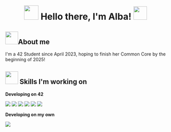 <h1 align='center'>
<img src='https://pic.chinesefontdesign.com/uploads/2016/08/chinesefontdesign.com_2016-08-21_18-42-13.gif' width='45px' height='45px'/> Hello there, I'm Alba! <img src='https://i.pinimg.com/originals/40/80/ab/4080ab1da8b9819d68aee04aa11e1b72.gif' width='42px' height='42px'/>
</h1>

<h2>
<img src='https://pic.chinesefontdesign.com/uploads/2016/08/chinesefontdesign.com_2016-08-21_18-42-46.gif' width='40px' heigh='40px'/>About me
</h2>

<p align='justify'>
I'm a 42 Student since April 2023, hoping to finish her Common Core by the beginning of 2025!
</p>

<h2>
<img src='https://pic.chinesefontdesign.com/uploads/2016/08/chinesefontdesign.com_2016-08-21_18-42-49.gif' width='40px' heigh='40px'/> Skills I'm working on
</h2>

<p>
<b>
  Developing on 42 
</b>
</p>

<p>
  <img src="https://img.shields.io/badge/React-61DAFB?style=flat&logo=react&logoColor=black" />
  <img src="https://img.shields.io/badge/C-00599C?style=flat&logo=c&logoColor=white" />
  <img src="https://img.shields.io/badge/C++-%2300599C.svg?style=flat&logo=c%2B%2B&logoColor=white" />
  <img src="https://img.shields.io/badge/Shell-121011?style=flat&logo=gnu-bash&logoColor=white" />
  <img src="https://img.shields.io/badge/Git-F05032?style=flat&logo=git&logoColor=white" />
  <img src="https://img.shields.io/badge/UNIX-000000?style=flat&logo=linux&logoColor=white" />
</p>

<p>
<b>
  Developing on my own  
</b>
</p>

<p>
<img src="https://img.shields.io/badge/React-61DAFB?style=flat&logo=react&logoColor=black" />
</p>
